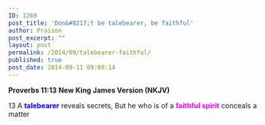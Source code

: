 ```yaml
---
ID: 1269
post_title: 'Don&#8217;t be talebearer, be faithful'
author: Praison
post_excerpt: ""
layout: post
permalink: /2014/09/talebearer-faithful/
published: true
post_date: 2014-09-11 09:09:14
---
```

<strong>Proverbs 11:13</strong>
<strong>New King James Version (NKJV)</strong>

13 A <span style="color: #0000ff;"><strong>talebearer</strong> </span>reveals secrets,
But he who is of a <span style="color: #ff00ff;"><strong>faithful spirit</strong></span> conceals a matter